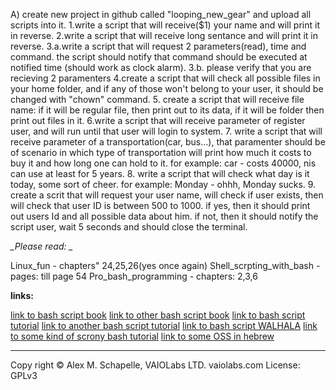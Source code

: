 A) create new project in github called "looping_new_gear" and upload all scripts into it.
1.write a script that will receive($1) your name and will print it in reverse.
2.write a script that will receive long sentance and will print it in reverse.
3.a.write a script that will request 2 parameters(read), time and command. the  script should notify that command should be executed at notified time (should work as clock alarm).
3.b. please verify that you are recieving 2 paramenters
4.create a script that will check all possible files in your home folder, and if any of those won't belong to your user, it should be changed with "chown" command.
5. create a script that will receive file name: if it will be regular file, then print out to its data, if it will be folder then print out files in it.
6.write a script that will receive parameter of register user, and will run until that user will login to system.
7. write a script that will receive parameter of a transportation(car, bus...), that paramenter should be of scenario in which type of transportation will print how much it costs to buy it and how long one can hold to it.
for example: car - costs 40000, nis can use at least for 5 years.
8. write a script that will check what day is it today, some sort of cheer. for example: Monday - ohhh, Monday sucks.
9. create a scrit that will request your user name, will check if user exists, then will check that user ID is between 500 to 1000. if yes, then it should print out users Id and all possible data about him. if not, then it should notify  the script user, wait 5 seconds and should close the terminal.

*_Please read: _*

Linux_fun - chapters" 24,25,26(yes once again)
Shell_scrpting_with_bash - pages: till page 54
Pro_bash_programming - chapters:  2,3,6

**links:**

[link to bash script book](http://www.freeos.com/guides/lsst/)
[link to other bash script book](https://en.wikibooks.org/wiki/Bash_Shell_Scripting)
[link to bash script tutorial](https://ryanstutorials.net/bash-scripting-tutorial/bash-script.php)
[link to another bash script tutorial](https://bash.cyberciti.biz/guide/Main_Page)
[link to bash script WALHALA](http://wiki.bash-hackers.org/)
[link to some kind of scrony bash tutorial](https://arachnoid.com/linux/shell_programming.html)
[link to some OSS in hebrew](https://lifelongstudent.io/pages/open-source/)

---

Copy right © Alex M. Schapelle, VAIOLabs LTD.  vaiolabs.com License: GPLv3